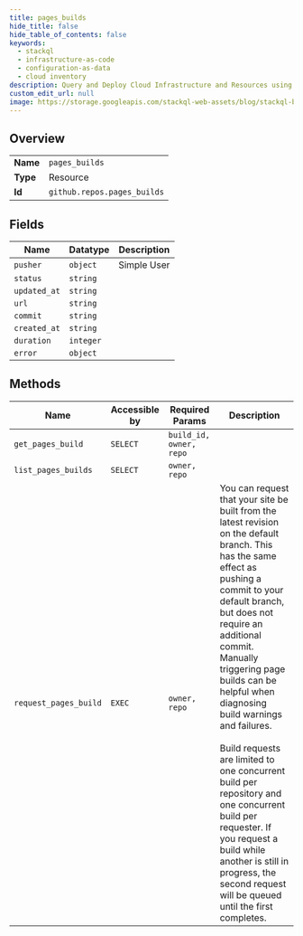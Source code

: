```yaml
---
title: pages_builds
hide_title: false
hide_table_of_contents: false
keywords:
  - stackql
  - infrastructure-as-code
  - configuration-as-data
  - cloud inventory
description: Query and Deploy Cloud Infrastructure and Resources using SQL
custom_edit_url: null
image: https://storage.googleapis.com/stackql-web-assets/blog/stackql-blog-post-featured-image.png
---
```

  
    

## Overview
<table><tbody>
<tr><td><b>Name</b></td><td><code>pages_builds</code></td></tr>
<tr><td><b>Type</b></td><td>Resource</td></tr>
<tr><td><b>Id</b></td><td><code>github.repos.pages_builds</code></td></tr>
</tbody></table>

## Fields
| Name | Datatype | Description |
| ---- | -------- | ----------- |
| `pusher` | `object` | Simple User |
| `status` | `string` |  |
| `updated_at` | `string` |  |
| `url` | `string` |  |
| `commit` | `string` |  |
| `created_at` | `string` |  |
| `duration` | `integer` |  |
| `error` | `object` |  |
## Methods
| Name | Accessible by | Required Params | Description |
| ---- | ------------- | --------------- | ----------- |
| `get_pages_build` | `SELECT` | `build_id, owner, repo` |  |
| `list_pages_builds` | `SELECT` | `owner, repo` |  |
| `request_pages_build` | `EXEC` | `owner, repo` | You can request that your site be built from the latest revision on the default branch. This has the same effect as pushing a commit to your default branch, but does not require an additional commit. Manually triggering page builds can be helpful when diagnosing build warnings and failures.<br /><br />Build requests are limited to one concurrent build per repository and one concurrent build per requester. If you request a build while another is still in progress, the second request will be queued until the first completes. |
